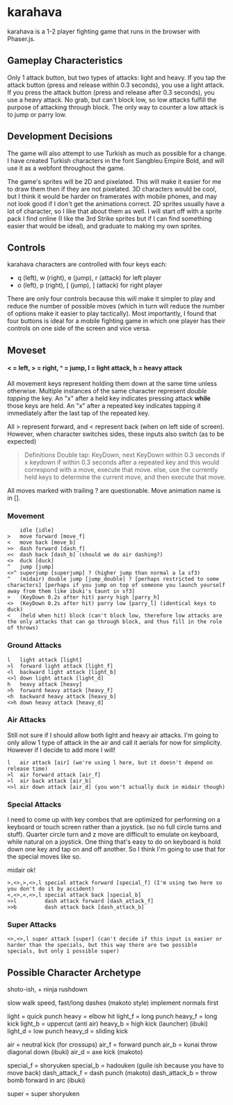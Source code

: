 # karahava

karahava is a 1-2 player fighting game that runs in the browser with Phaser.js.

## Gameplay Characteristics

Only 1 attack button, but two types of attacks: light and heavy. If you tap the attack button (press and release within 0.3 seconds), you use a light attack. If you press the attack button (press and release after 0.3 seconds), you use a heavy attack.
No grab, but can't block low, so low attacks fulfill the purpose of attacking through block. The only way to counter a low attack is to jump or parry low.

## Development Decisions

The game will also attempt to use Turkish as much as possible for a change. I have created Turkish characters in the font Sangbleu Empire Bold, and will use it as a webfont throughout the game.

The game's sprites will be 2D and pixelated. This will make it easier for me to draw them then if they are not pixelated. 3D characters would be cool, but I think it would be harder on framerates with mobile phones, and may not look good if I don't get the animations correct.
2D sprites usually have a lot of character, so I like that about them as well. I will start off with a sprite pack I find online (I like the 3rd Strike sprites but if I can find something easier that would be ideal), and graduate to making my own sprites.

## Controls

karahava characters are controlled with four keys each:

* q (left), w (right), e (jump), r (attack) for left player
* o (left), p (right), [ (jump), ] (attack) for right player

There are only four controls because this will make it simpler to play and reduce the number of possible moves (which in turn will reduce the number of options make it easier to play tactically).
Most importantly, I found that four buttons is ideal for a mobile fighting game in which one player has their controls on one side of the screen and vice versa.



## Moveset

#### < = left, > = right, ^ = jump, l = light attack, h = heavy attack

All movement keys represent holding them down at the same time unless otherwise. Multiple instances of the same character represent *double tapping* the key. An "x" after a held key indicates pressing attack **while** those keys are held. An "x" after a repeated key indicates tapping it immediately after the last tap of the repeated key.

All > represent forward, and < represent back (when on left side of screen). However, when character switches sides, these inputs also switch (as to be expected)

> Definitions
> Double tap: KeyDown, next KeyDown within 0.3 seconds
> if x keydown
>   if within 0.3 seconds after a repeated key and this would correspond with a move, execute that move.
>   else, use the currently held keys to determine the current move, and then execute that move.

All moves marked with trailing ? are questionable.
Move animation name is in [].

### Movement

```
    idle [idle]
>   move forward [move_f] 
<   move back [move_b]
>>  dash forward [dash_f]
<<  dash back [dash_b] (should we do air dashing?)
<>  duck [duck]
^   jump [jump]
<>^ superjump [superjump] ? (higher jump than normal a la sf3)
^   (midair) double jump [jump_double] ? [perhaps restricted to some characters] [perhaps if you jump on top of someone you launch yourself away from them like ibuki's taunt in sf3]
>   (KeyDown 0.2s after hit) parry high [parry_h]
<>  (KeyDown 0.2s after hit) parry low [parry_l] (identical keys to duck)
<   (held when hit) block (can't block low, therefore low attacks are the only attacks that can go through block, and thus fill in the role of throws)
```

### Ground Attacks

```
l   light attack [light]
>l  forward light attack [light_f]
<l  backward light attack [light_b]
<>l down light attack [light_d]
h   heavy attack [heavy]
>h  forward heavy attack [heavy_f]
<h  backward heavy attack [heavy_b]
<>h down heavy attack [heavy_d]
```

### Air Attacks

Still not sure if I should allow both light and heavy air attacks. I'm going to only allow 1 type of attack in the air and call it aerials for now for simplicity.
However if I decide to add more I will!

```
l   air attack [air] (we're using l here, but it doesn't depend on release time)
>l  air forward attack [air_f]
>l  air back attack [air_b]
<>l air down attack [air_d] (you won't actually duck in midair though)
```

### Special Attacks

I need to come up with key combos that are optimized for performing on a keyboard or touch screen rather than a joystick. (so no full circle turns and stuff).
Quarter circle turn and z move are difficult to emulate on keyboard, while natural on a joystick.
One thing that's easy to do on keyboard is hold down one key and tap on and off another. So I think I'm going to use that for the special moves like so.

midair ok!

```
>,<>,>,<>,l special attack forward [special_f] (I'm using two here so you don't do it by accident)
<,<>,<,<>,l special attack back [special_b]
>>l         dash attack forward [dash_attack_f]
>>b         dash attack back [dash_attack_b]
```

### Super Attacks

```
<>,<>,l super attack [super] (can't decide if this input is easier or harder than the specials, but this way there are two possible specials, but only 1 possible super)
```

## Possible Character Archetype

shoto-ish, + ninja rushdown

slow walk speed, fast/long dashes (makoto style)
implement normals first


light         = quick punch
heavy         = elbow hit
light_f       = long punch
heavy_f       = long kick
light_b       = uppercut (anti air)
heavy_b       = high kick (launcher) (ibuki)
light_d       = low punch
heavy_d       = sliding kick

air           = neutral kick (for crossups)
air_f         = forward punch
air_b         = kunai throw diagonal down (ibuki)
air_d         = axe kick (makoto)

special_f     = shoryuken 
special_b     = hadouken (guile ish because you have to move back)
dash_attack_f = dash punch (makoto)
dash_attack_b = throw bomb forward in arc (ibuki)

super         = super shoryuken



